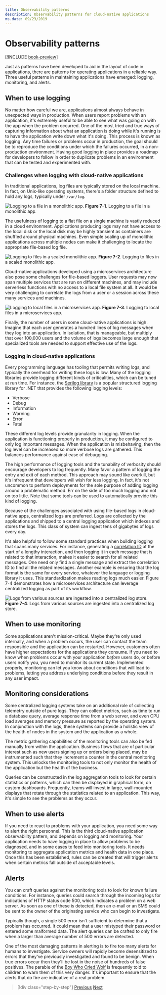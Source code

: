 ```yaml
---
title: Observability patterns
description: Observability patterns for cloud-native applications
ms.date: 09/23/2019
---
```

# Observability patterns

[!INCLUDE [book-preview](../../../includes/book-preview.md)]

Just as patterns have been developed to aid in the layout of code in applications, there are patterns for operating applications in a reliable way. Three useful patterns in maintaining applications have emerged: logging, monitoring, and alerts.

## When to use logging

No matter how careful we are, applications almost always behave in unexpected ways in production. When users report problems with an application, it's extremely useful to be able to see what was going on with the app when the problem occurred. One of the most tried and true ways of capturing information about what an application is doing while it's running is to have the application write down what it's doing. This process is known as logging. Any time failures or problems occur in production, the goal should be to reproduce the conditions under which the failures occurred, in a non-production environment. Having good logging in place provides a roadmap for developers to follow in order to duplicate problems in an environment that can be tested and experimented with.

### Challenges when logging with cloud-native applications

In traditional applications, log files are typically stored on the local machine. In fact, on Unix-like operating systems, there's a folder structure defined to hold any logs, typically under `/var/log`.

![Logging to a file in a monolithic app.](./media/single-monolith-logging.png)
**Figure 7-1**. Logging to a file in a monolithic app.

The usefulness of logging to a flat file on a single machine is vastly reduced in a cloud environment. Applications producing logs may not have access to the local disk or the local disk may be highly transient as containers are shuffled around physical machines. Even simple scaling up of monolithic applications across multiple nodes can make it challenging to locate the appropriate file-based log file.

![Logging to files in a scaled monolithic app.](./media/multiple-node-monolith-logging.png)
**Figure 7-2**. Logging to files in a scaled monolithic app.

Cloud-native applications developed using a microservices architecture also pose some challenges for file-based loggers. User requests may now span multiple services that are run on different machines, and may include serverless functions with no access to a local file system at all. It would be very challenging to correlate the logs from a user or a session across these many services and machines.

![Logging to local files in a microservices app.](./media/local-log-file-per-service.png)
**Figure 7-3**. Logging to local files in a microservices app.

Finally, the number of users in some cloud-native applications is high. Imagine that each user generates a hundred lines of log messages when they log into an application. In isolation, that is manageable, but multiply that over 100,000 users and the volume of logs becomes large enough that specialized tools are needed to support effective use of the logs.

### Logging in cloud-native applications

Every programming language has tooling that permits writing logs, and typically the overhead for writing these logs is low. Many of the logging libraries provide logging different kinds of criticalities, which can be tuned at run time. For instance, the [Serilog library](https://serilog.net/) is a popular structured logging library for .NET that provides the following logging levels:

* Verbose
* Debug
* Information
* Warning
* Error
* Fatal

These different log levels provide granularity in logging. When the application is functioning properly in production, it may be configured to only log important messages. When the application is misbehaving, then the log level can be increased so more verbose logs are gathered. This balances performance against ease of debugging.

The high performance of logging tools and the tunability of verbosity should encourage developers to log frequently. Many favor a pattern of logging the entry and exit of each method. This approach may sound like overkill, but it's infrequent that developers will wish for less logging. In fact, it's not uncommon to perform deployments for the sole purpose of adding logging around a problematic method. Err on the side of too much logging and not on too little. Note that some tools can be used to automatically provide this kind of logging.

Because of the challenges associated with using file-based logs in cloud-native apps, centralized logs are preferred. Logs are collected by the applications and shipped to a central logging application which indexes and stores the logs. This class of system can ingest tens of gigabytes of logs every day.

It's also helpful to follow some standard practices when building logging that spans many services. For instance, generating a [correlation ID](https://blog.rapid7.com/2016/12/23/the-value-of-correlation-ids/) at the start of a lengthy interaction, and then logging it in each message that is related to that interaction, makes it easier to search for all related messages. One need only find a single message and extract the correlation ID to find all the related messages. Another example is ensuring that the log format is the same for every service, whatever the language or logging library it uses. This standardization makes reading logs much easier. Figure 7-4 demonstrates how a microservices architecture can leverage centralized logging as part of its workflow.

![Logs from various sources are ingested into a centralized log store.](./media/centralized-logging.png)
**Figure 7-4**. Logs from various sources are ingested into a centralized log store.

## When to use monitoring

Some applications aren't mission-critical. Maybe they're only used internally, and when a problem occurs, the user can contact the team responsible and the application can be restarted. However, customers often have higher expectations for the applications they consume. If you need to know when problems occur with your application *before* users do, or before users notify you, you need to monitor its current state. Implemented properly, monitoring can let you know about conditions that will lead to problems, letting you address underlying conditions before they result in any user impact.

## Monitoring considerations

Some centralized logging systems take on an additional role of collecting telemetry outside of pure logs. They can collect metrics, such as time to run a database query, average response time from a web server, and even CPU load averages and memory pressure as reported by the operating system. In conjunction with the logs, these systems can provide a holistic view of the health of nodes in the system and the application as a whole.

The metric gathering capabilities of the monitoring tools can also be fed manually from within the application. Business flows that are of particular interest such as new users signing up or orders being placed, may be instrumented such that they increment a counter in the central monitoring system. This unlocks the monitoring tools to not only monitor the health of the application but the health of the business.

Queries can be constructed in the log aggregation tools to look for certain statistics or patterns, which can then be displayed in graphical form, on custom dashboards. Frequently, teams will invest in large, wall-mounted displays that rotate through the statistics related to an application. This way, it's simple to see the problems as they occur.

## When to use alerts

If you need to react to problems with your application, you need some way to alert the right personnel. This is the third cloud-native application observability pattern, and depends on logging and monitoring. Your application needs to have logging in place to allow problems to be diagnosed, and in some cases to feed into monitoring tools. It needs monitoring to aggregate application metrics and health data in one place. Once this has been established, rules can be created that will trigger alerts when certain metrics fall outside of acceptable levels.

## Alerts

You can craft queries against the monitoring tools to look for known failure conditions. For instance, queries could search through the incoming logs for indications of HTTP status code 500, which indicates a problem on a web server. As soon as one of these is detected, then an e-mail or an SMS could be sent to the owner of the originating service who can begin to investigate.

Typically though, a single 500 error isn't sufficient to determine that a problem has occurred. It could mean that a user mistyped their password or entered some malformed data. The alert queries can be crafted to only fire when a larger than average number of 500 errors are detected.

One of the most damaging patterns in alerting is to fire too many alerts for humans to investigate. Service owners will rapidly become desensitized to errors that they've previously investigated and found to be benign. When true errors occur then they'll be lost in the noise of hundreds of false positives. The parable of the [Boy Who Cried Wolf](https://en.wikipedia.org/wiki/The_Boy_Who_Cried_Wolf) is frequently told to children to warn them of this very danger. It's important to ensure that the alerts that do fire are indicative of a real problem.

>[!div class="step-by-step"]
>[Previous](monitoring-health.md)
>[Next](logging-with-elastic-stack.md)
